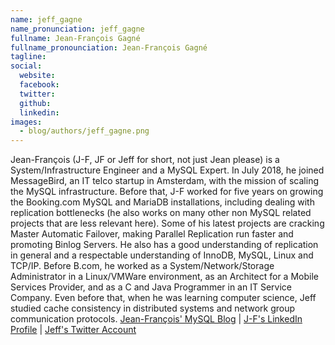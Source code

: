 ```yaml
---
name: jeff_gagne
name_pronunciation: jeff_gagne
fullname: Jean-François Gagné
fullname_pronounciation: Jean-François Gagné
tagline: 
social:
  website: 
  facebook:
  twitter: 
  github: 
  linkedin: 
images:
  - blog/authors/jeff_gagne.png
---
```


Jean-François (J-F, JF or Jeff for short, not just Jean please) is a System/Infrastructure Engineer and a MySQL Expert. In July 2018, he joined MessageBird, an IT telco startup in Amsterdam, with the mission of scaling the MySQL infrastructure. Before that, J-F worked for five years on growing the Booking.com MySQL and MariaDB installations, including dealing with replication bottlenecks (he also works on many other non MySQL related projects that are less relevant here). Some of his latest projects are cracking Master Automatic Failover, making Parallel Replication run faster and promoting Binlog Servers. He also has a good understanding of replication in general and a respectable understanding of InnoDB, MySQL, Linux and TCP/IP. Before B.com, he worked as a System/Network/Storage Administrator in a Linux/VMWare environment, as an Architect for a Mobile Services Provider, and as a C and Java Programmer in an IT Service Company. Even before that, when he was learning computer science, Jeff studied cache consistency in distributed systems and network group communication protocols. [Jean-François' MySQL Blog](https://jfg-mysql.blogspot.com/) | [J-F's LinkedIn Profile](https://www.linkedin.com/in/jfg956/) | [Jeff's Twitter Account](https://twitter.com/jfg956/)